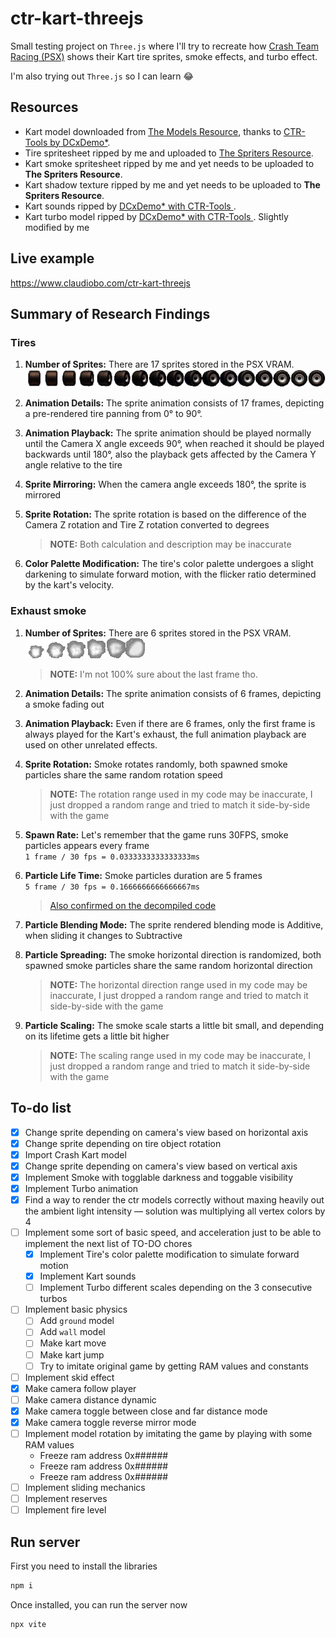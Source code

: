# ctr-kart-threejs

Small testing project on `Three.js` where I'll try to recreate how [Crash Team Racing (PSX)](https://en.wikipedia.org/wiki/Crash_Team_Racing) shows their Kart tire sprites, smoke effects, and turbo effect.

I'm also trying out `Three.js` so I can learn 😂

## Resources

-   Kart model downloaded from [The Models Resource](https://www.models-resource.com/playstation/crashteamracing/model/61792/), thanks to [CTR-Tools by DCxDemo\*](https://github.com/CTR-tools/CTR-tools).
-   Tire spritesheet ripped by me and uploaded to [The Spriters Resource](https://www.spriters-resource.com/playstation/ctr/sheet/116430/).
-   Kart smoke spritesheet ripped by me and yet needs to be uploaded to **The Spriters Resource**.
-   Kart shadow texture ripped by me and yet needs to be uploaded to **The Spriters Resource**.
-   Kart sounds ripped by [DCxDemo\* with CTR-Tools ](https://github.com/CTR-tools/CTR-tools).
-   Kart turbo model ripped by [DCxDemo\* with CTR-Tools ](https://github.com/CTR-tools/CTR-tools). Slightly modified by me

## Live example

https://www.claudiobo.com/ctr-kart-threejs

## Summary of Research Findings

### **Tires**

1. **Number of Sprites:** There are 17 sprites stored in the PSX VRAM.  
   ![Tire spritesheet](/assets/img/tire-spritesheet.png)

2. **Animation Details:** The sprite animation consists of 17 frames, depicting a pre-rendered tire panning from 0° to 90°.

3. **Animation Playback:** The sprite animation should be played normally until the Camera X angle exceeds 90°, when reached it should be played backwards until 180°, also the playback gets affected by the Camera Y angle relative to the tire

4. **Sprite Mirroring:** When the camera angle exceeds 180°, the sprite is mirrored

5. **Sprite Rotation:** The sprite rotation is based on the difference of the Camera Z rotation and Tire Z rotation converted to degrees

    > **NOTE:** Both calculation and description may be inaccurate

6. **Color Palette Modification:** The tire's color palette undergoes a slight darkening to simulate forward motion, with the flicker ratio determined by the kart's velocity.

### **Exhaust smoke**

1. **Number of Sprites:** There are 6 sprites stored in the PSX VRAM.  
   ![Smoke spritesheet](/assets/img/smoke-spritesheet-original.png)

    > **NOTE:** I'm not 100% sure about the last frame tho.

2. **Animation Details:** The sprite animation consists of 6 frames, depicting a smoke fading out

3. **Animation Playback:** Even if there are 6 frames, only the first frame is always played for the Kart's exhaust, the full animation playback are used on other unrelated effects.

4. **Sprite Rotation:** Smoke rotates randomly, both spawned smoke particles share the same random rotation speed

    > **NOTE:** The rotation range used in my code may be inaccurate, I just dropped a random range and tried to match it side-by-side with the game

5. **Spawn Rate:** Let's remember that the game runs 30FPS, smoke particles appears every frame  
   `1 frame / 30 fps = 0.0333333333333333ms`

6. **Particle Life Time:** Smoke particles duration are 5 frames  
   `5 frame / 30 fps = 0.1666666666666667ms`

    > [Also confirmed on the decompiled code](https://github.com/CTR-tools/CTR-ModSDK/blob/3402c41c642cf3ec0f119e9e95bca791567a69f1/decompile/General/zGlobal_DATA.c#L7720)

7. **Particle Blending Mode:** The sprite rendered blending mode is Additive, when sliding it changes to Subtractive

8. **Particle Spreading:** The smoke horizontal direction is randomized, both spawned smoke particles share the same random horizontal direction

    > **NOTE:** The horizontal direction range used in my code may be inaccurate, I just dropped a random range and tried to match it side-by-side with the game

9. **Particle Scaling:** The smoke scale starts a little bit small, and depending on its lifetime gets a little bit higher

    > **NOTE:** The scaling range used in my code may be inaccurate, I just dropped a random range and tried to match it side-by-side with the game

## To-do list

-   [x] Change sprite depending on camera's view based on horizontal axis
-   [x] Change sprite depending on tire object rotation
-   [x] Import Crash Kart model
-   [x] Change sprite depending on camera's view based on vertical axis
-   [x] Implement Smoke with togglable darkness and toggable visibility
-   [x] Implement Turbo animation
-   [x] Find a way to render the ctr models correctly without maxing heavily out the ambient light intensity &mdash; solution was multiplying all vertex colors by 4
-   [ ] Implement some sort of basic speed, and acceleration just to be able to implement the next list of TO-DO chores
    -   [x] Implement Tire's color palette modification to simulate forward motion
    -   [x] Implement Kart sounds
    -   [ ] Implement Turbo different scales depending on the 3 consecutive turbos
-   [ ] Implement basic physics
    -   [ ] Add `ground` model
    -   [ ] Add `wall` model
    -   [ ] Make kart move
    -   [ ] Make kart jump
    -   [ ] Try to imitate original game by getting RAM values and constants
-   [ ] Implement skid effect
-   [x] Make camera follow player
-   [ ] Make camera distance dynamic
-   [x] Make camera toggle between close and far distance mode
-   [x] Make camera toggle reverse mirror mode
-   [ ] Implement model rotation by imitating the game by playing with some RAM values
    -   Freeze ram address 0x######
    -   Freeze ram address 0x######
    -   Freeze ram address 0x######
-   [ ] Implement sliding mechanics
-   [ ] Implement reserves
-   [ ] Implement fire level

## Run server

First you need to install the libraries

```bash
npm i
```

Once installed, you can run the server now

```bash
npx vite
```
